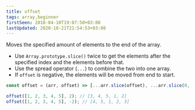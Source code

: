 ```yaml
---
title: offset
tags: array,beginner
firstSeen: 2018-04-10T19:07:50+03:00
lastUpdated: 2020-10-21T21:54:53+03:00
---
```


Moves the specified amount of elements to the end of the array.

- Use `Array.prototype.slice()` twice to get the elements after the specified index and the elements before that.
- Use the spread operator (`...`) to combine the two into one array.
- If `offset` is negative, the elements will be moved from end to start.

```js
const offset = (arr, offset) => [...arr.slice(offset), ...arr.slice(0, offset)];
```

```js
offset([1, 2, 3, 4, 5], 2); // [3, 4, 5, 1, 2]
offset([1, 2, 3, 4, 5], -2); // [4, 5, 1, 2, 3]
```
